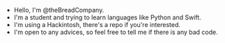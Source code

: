 - Hello, I'm @theBreadCompany.
- I'm a student and trying to learn languages like Python and Swift. 
- I'm using a Hackintosh, there's a repo if you're interested.
- I'm open to any advices, so feel free to tell me if there is any bad code.
